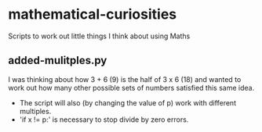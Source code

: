 # mathematical-curiosities
Scripts to work out little things I think about using Maths

## added-mulitples.py
I was thinking about how 3 + 6 (9) is the half of 3 x 6 (18) and wanted to work out how many other possible sets of numbers satisfied this same idea.
- The script will also (by changing the value of p) work with different multiples.
- 'if x != p:' is necessary to stop divide by zero errors.
